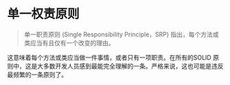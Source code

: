 # 单一权责原则



> 单一职责原则 (Single Responsibility Principle，SRP)
指出，每个方法或类应当有且仅有一个改变的理由。


这意味着每个方法或类应当做一件事情，或者只有一项职责。在所有的SOLID 原则中，这是大多数开发人员感到最能完全理解的一条。严格来说，这也可能是违反最频繁的一条原则了。

